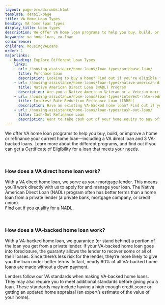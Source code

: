 ```yaml
---
layout: page-breadcrumbs.html
template: detail-page
title: VA Home Loan Types
heading: VA home loan types 
display_title: Loan types
description: We offer VA home loan programs to help you buy, build, or improve a home or refinance your current home loan—including a VA direct loan and VA-backed loans. Learn more about the different programs, and find out if you can get a Certificate of Eligibility for a loan that meets your needs.
keywords: va home loan, va loan 
concurrence:
children: housingVALoans
order: 1
majorlinks:
  - heading: Explore Different Loan Types
    links:
    - url: /housing-assistance/home-loans/loan-types/purchase-loan/
      title: Purchase Loan
      description: Looking to buy a home? Find out if you're eligible for a VA-backed purchase loan to get better terms than with a private-lender loan.
    - url: /housing-assistance/home-loans/loan-types/native-american-direct-loan/
      title: Native American Direct Loan (NADL) Program
      description: Are you a Native American Veteran or a Veteran married to a Native American? Find out if you're eligible for a NADL to buy, build, or improve a home on Federal Trust Land.
    - url: /housing-assistance/home-loans/loan-types/interest-rate-reduction-loan/
      title: Interest Rate Reduction Refinance Loan (IRRRL)
      description: Have an existing VA-backed home loan? Find out if you're eligible for a VA-backed IRRRL to help reduce your monthly payments or make them more stable.
    - url: /housing-assistance/home-loans/loan-types/cash-out-loan/
      title: Cash-Out Refinance Loan
      description: Want to take cash out of your home equity to pay off debt, pay for school, or take care of other needs? Find out if you're eligible for a VA-backed cash-out refinance loan.
---
```


<div class="va-introtext">

We offer VA home loan programs to help you buy, build, or improve a home or refinance your current home loan—including a VA direct loan and 3 VA-backed loans. Learn more about the different programs, and find out if you can get a Certificate of Eligibility for a loan that meets your needs.

</div>

<br>

### How does a VA direct home loan work?

With a VA direct home loan, we serve as your mortgage lender. This means you’ll work directly with us to apply for and manage your loan. The Native American Direct Loan (NADL) program often has better terms than a home loan from a private lender (a private bank, mortgage company, or credit union). <br>
[Find out if you qualify for a NADL](/housing-assistance/home-loans/loan-types/native-american-direct-loan/).

<br>

### How does a VA-backed home loan work?

With a VA-backed home loan, we guarantee (or stand behind) a portion of the loan you get from a private lender. If your VA-backed home loan goes into foreclosure, the guaranty allows the lender to recover some or all of their losses. Since there’s less risk for the lender, they’re more likely to give you the loan under better terms. In fact, nearly 90% of all VA-backed home loans are made without a down payment.

Lenders follow our VA standards when making VA-backed home loans. They may also require you to meet additional standards before giving you a loan. These standards may include having a high enough credit score or getting an updated home appraisal (an expert’s estimate of the value of your home).
